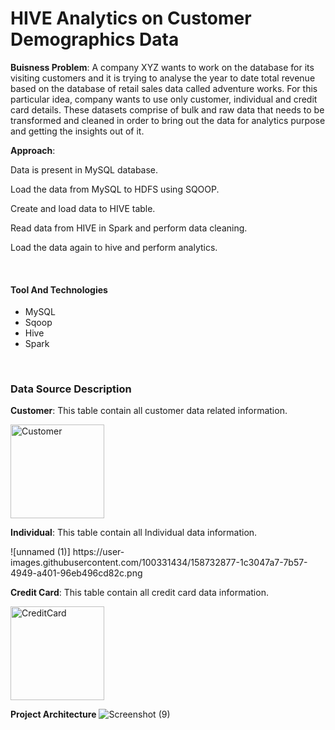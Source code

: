 # HIVE Analytics on Customer Demographics Data
**Buisness Problem**:
A company XYZ wants to work on the database for its visiting customers and it is trying to analyse the year to date total revenue based on the database of retail sales data called adventure works. For this particular idea, company wants to use only customer, individual and credit card details.
These datasets comprise of bulk and raw data that needs to be transformed and cleaned in order to bring out the data for analytics purpose and getting the insights out of it.

**Approach**:
<p>Data is present in MySQL database.</p>
<p>Load the data from MySQL to HDFS using SQOOP.</p>
<p>Create and load data to HIVE table.</p>
<p>Read data from HIVE in Spark and perform data cleaning.</p>
<p>Load the data again to hive and perform analytics.</p>

<br>
<h4>Tool And Technologies</h4>
<ul>
 <li>MySQL</li>
 <li>Sqoop</li>
 <li>Hive</li>
 <li>Spark</li>
</li>
</ul>  

<br>
<h3>Data Source Description</h3>
<p><b>Customer</b>: This table contain all customer data related information.</p>

<img width="150" alt="Customer" src="https://user-images.githubusercontent.com/100192267/158633317-f3be96bd-e806-414e-a7e7-bef2b461ac20.png">

<p><b>Individual</b>: This table contain all Individual data information.</p>
![unnamed (1)]  https://user-images.githubusercontent.com/100331434/158732877-1c3047a7-7b57-4949-a401-96eb496cd82c.png

<p><b>Credit Card</b>: This table contain all credit card data information.</p>
<img width="150" alt="CreditCard" src="https://user-images.githubusercontent.com/100192267/158635208-dfacf7cb-6f37-4ffc-ab86-4cb61bddc522.png">

<b>Project Architecture</b>
![Screenshot (9)](https://user-images.githubusercontent.com/100192267/158649770-9d80409e-6864-468d-bf61-dbbcd310c423.png)

